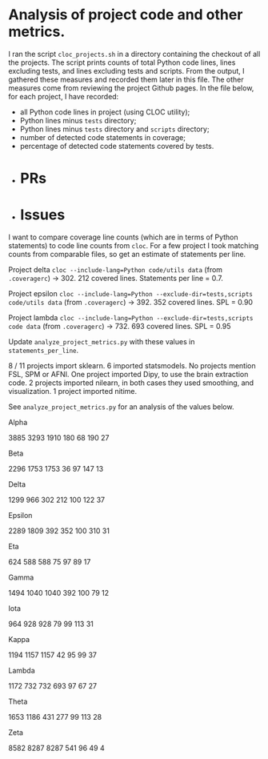 # Analysis of project code and other metrics.

I ran the script `cloc_projects.sh` in a directory containing the checkout of
all the projects.  The script prints counts of total Python code lines, lines
excluding tests, and lines excluding tests and scripts. From the output, I
gathered these measures and recorded them later in this file.  The other
measures come from reviewing the project Github pages.  In the file below, for
each project, I have recorded:

* all Python code lines in project (using CLOC utility);
* Python lines minus `tests` directory;
* Python lines minus `tests` directory and `scripts` directory;
* number of detected code statements in coverage;
* percentage of detected code statements covered by tests.
* # PRs
* # Issues

I want to compare coverage line counts (which are in terms of Python
statements) to code line counts from `cloc`.  For a few project I took
matching counts from comparable files, so get an estimate of statements per
line.

Project delta `cloc --include-lang=Python code/utils data` (from
`.coveragerc`) -> 302.  212 covered lines. Statements per line = 0.7.

Project epsilon `cloc --include-lang=Python --exclude-dir=tests,scripts
code/utils data` (from `.coveragerc`) -> 392.  352 covered lines.  SPL = 0.90

Project lambda `cloc --include-lang=Python --exclude-dir=tests,scripts code
data` (from `.coveragerc`) -> 732.  693 covered lines.  SPL = 0.95

Update `analyze_project_metrics.py` with these values in
`statements_per_line`.

8 / 11 projects import sklearn. 6 imported statsmodels.  No projects mention
FSL, SPM or AFNI.  One project imported Dipy, to use the brain extraction
code.  2 projects imported nilearn, in both cases they used smoothing, and
visualization.  1 project imported nitime.

See `analyze_project_metrics.py` for an analysis of the values below.

Alpha

3885
3293
1910
180
68
190
27

Beta

2296
1753
1753
36
97
147
13

Delta

1299
966
302
212
100
122
37

Epsilon

2289
1809
392
352
100
310
31

Eta

624
588
588
75
97
89
17

Gamma

1494
1040
1040
392
100
79
12

Iota

964
928
928
79
99
113
31

Kappa

1194
1157
1157
42
95
99
37

Lambda

1172
732
732
693
97
67
27

Theta

1653
1186
431
277
99
113
28

Zeta

8582
8287
8287
541
96
49
4
